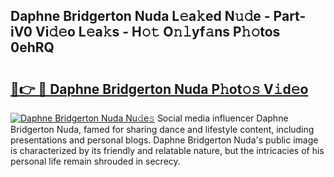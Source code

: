 ## Daphne Bridgerton Nuda L𝚎a𝚔ed N𝚞𝚍e - Part-iV0 Vi𝚍𝚎o L𝚎a𝚔s - H𝚘𝚝 O𝚗𝚕yf𝚊ns P𝚑𝚘tos 0ehRQ

# <h2><a href="http://kf1r6o1.oniu.top/?m=Daphne+Bridgerton+Nuda">🔗👉 🔴 Daphne Bridgerton Nuda P𝚑ot𝚘𝚜 V𝚒d𝚎o</a></h2>

[![Daphne Bridgerton Nuda Nu𝚍e𝚜](https://i.imgur.com/0qMVB7G.gif)](http://kf1r6o1.oniu.top/?m=Daphne+Bridgerton+Nuda)
Social media influencer Daphne Bridgerton Nuda, famed for sharing dance and lifestyle content, including presentations and personal blogs. Daphne Bridgerton Nuda's public image is characterized by its friendly and relatable nature, but the intricacies of his personal life remain shrouded in secrecy.  
